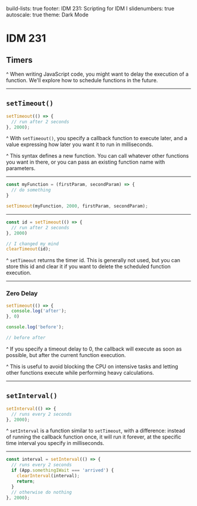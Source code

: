 build-lists: true
footer: IDM 231: Scripting for IDM I
slidenumbers: true
autoscale: true
theme: Dark Mode

# IDM 231

## Timers

^ When writing JavaScript code, you might want to delay the execution of a function. We'll explore how to schedule functions in the future.

---

## `setTimeout()`

```javascript
setTimeout(() => {
  // run after 2 seconds
}, 2000);
```

^ With `setTimeout()`, you specify a callback function to execute later, and a value expressing how later you want it to run in milliseconds.

^ This syntax defines a new function. You can call whatever other functions you want in there, or you can pass an existing function name with parameters.

---

```javascript
const myFunction = (firstParam, secondParam) => {
  // do something
}

setTimeout(myFunction, 2000, firstParam, secondParam);
```

---

```javascript
const id = setTimeout(() => {
  // run after 2 seconds
}, 2000)

// I changed my mind
clearTimeout(id);
```

^ `setTimeout` returns the timer id. This is generally not used, but you can store this id and clear it if you want to delete the scheduled function execution.

---

### Zero Delay

```javascript
setTimeout(() => {
  console.log('after');
}, 0)

console.log('before');

// before after
```

^ If you specify a timeout delay to 0, the callback will execute as soon as possible, but after the current function execution.

^ This is useful to avoid blocking the CPU on intensive tasks and letting other functions execute while performing heavy calculations.

---

## `setInterval()`

```javascript
setInterval(() => {
  // runs every 2 seconds
}, 2000);
```

^ `setInterval` is a function similar to `setTimeout`, with a difference: instead of running the callback function once, it will run it forever, at the specific time interval you specify in milliseconds.

---

```javascript
const interval = setInterval(() => {
  // runs every 2 seconds
  if (App.somethingIWait === 'arrived') {
    clearInterval(interval);
    return;
  }
  // otherwise do nothing
}, 2000);
```
